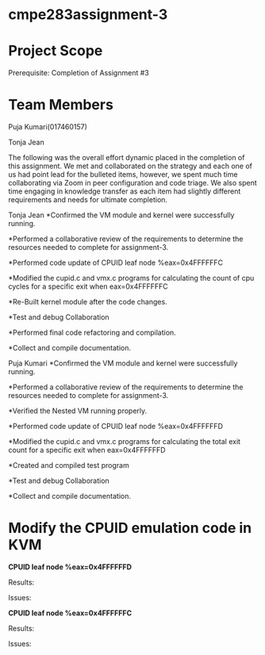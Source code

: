 # cmpe283assignment-3

# Project Scope

Prerequisite:  Completion of Assignment #3

# Team Members
Puja Kumari(017460157)

Tonja Jean

The following was the overall effort dynamic placed in the completion of this assignment. We met and collaborated on the strategy and each one of us had point lead for the bulleted items, however, we spent much time collaborating via Zoom in peer configuration and code triage. We also spent time engaging in knowledge transfer as each item had slightly different requirements and needs for ultimate completion.

Tonja Jean
*Confirmed the VM module and kernel were successfully running. 

*Performed a collaborative review of the requirements to determine the resources needed to complete for assignment-3. 

*Performed code update of CPUID leaf node %eax=0x4FFFFFFC 

*Modified the cupid.c and vmx.c programs for calculating the  count of cpu cycles for a specific exit when eax=0x4FFFFFFC

*Re-Built kernel module after the code changes. 

*Test and debug Collaboration 

*Performed final code refactoring and compilation. 

*Collect and compile documentation.

Puja Kumari
*Confirmed the VM module and kernel were successfully running.

*Performed a collaborative review of the requirements to determine the resources needed to complete for assignment-3.

*Verified the Nested VM running properly.

*Performed code update of CPUID leaf node %eax=0x4FFFFFFD

*Modified the cupid.c and vmx.c programs for calculating the  total exit count for a specific exit when eax=0x4FFFFFFD

*Created and compiled test program

*Test and debug Collaboration

*Collect and compile documentation.





# Modify the CPUID emulation code in KVM



**CPUID leaf node %eax=0x4FFFFFFD**

Results:

Issues:

**CPUID leaf node %eax=0x4FFFFFFC**

Results:

Issues:


